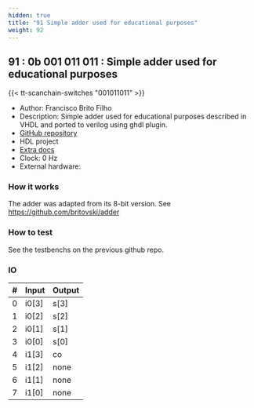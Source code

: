 ```yaml
---
hidden: true
title: "91 Simple adder used for educational purposes"
weight: 92
---
```


## 91 : 0b 001 011 011 : Simple adder used for educational purposes

{{< tt-scanchain-switches "001011011" >}}

* Author: Francisco Brito Filho
* Description: Simple adder used for educational purposes described in VHDL and ported to verilog using ghdl plugin.
* [GitHub repository](https://github.com/staydh/tt03-verilog-adder4b)
* HDL project
* [Extra docs]()
* Clock: 0 Hz
* External hardware: 



### How it works

The adder was adapted from its 8-bit version. See https://github.com/britovski/adder


### How to test

See the testbenchs on the previous github repo.


### IO

| # | Input        | Output       |
|---|--------------|--------------|
| 0 | i0[3]  | s[3] |
| 1 | i0[2]  | s[2] |
| 2 | i0[1]  | s[1] |
| 3 | i0[0]  | s[0] |
| 4 | i1[3]  | co |
| 5 | i1[2]  | none |
| 6 | i1[1]  | none |
| 7 | i1[0]  | none |
